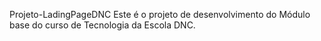 Projeto-LadingPageDNC
Este é o projeto de desenvolvimento do Módulo base do curso de Tecnologia da Escola DNC.
